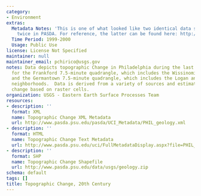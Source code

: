 ```yaml
---
category:
- Environment
extras:
  Metadata Notes: 'This is one of what looked like two identical data sets, entered
    twice in PASDA. For reference, the latter can be found here: http://www.pasda.psu.edu/uci/MetadataDisplay.aspx?entry=PASDA&file=PHIL_fillpoly.xml&dataset=518'
  Time Period: 1999-2000
  Usage: Public Use
license: License Not Specified
maintainer: null
maintainer_email: pchirico@usgs.gov
notes: Data depicts topographic Change in Philadelphia during the last century. Specifically,
  for the Frankford 7.5-minute quadrangle, which includes the Wissinoming neighborhood,
  and the Germantown 7.5-minute quadrangle, which includes the Logan and Feltonville
  neighborhoods.  Data is derived from a variety of sources and estimates elevation
  change based on raster cells.
organization: USGS - Eastern Earth Surface Processes Team
resources:
- description: ''
  format: XML
  name: Topographic Change XML Metadata
  url: http://www.pasda.psu.edu/pasda/UCI_Metadata/PHIL_geology.xml
- description: ''
  format: HTML
  name: Topographic Change Text Metadata
  url: http://www.pasda.psu.edu/uci/FullMetadataDisplay.aspx?file=PHIL_geology.xml
- description: ''
  format: SHP
  name: Topographic Change Shapefile
  url: http://www.pasda.psu.edu/data/usgs/geology.zip
schema: default
tags: []
title: Topographic Change, 20th Century
---
```

